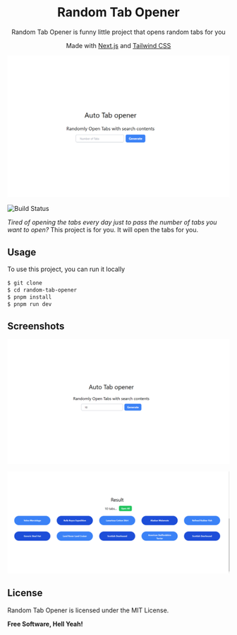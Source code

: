 <div align="center">
    <h1>Random Tab Opener</h1>
    <p>Random Tab Opener is funny little project that opens random tabs for you</p>
    <p>Made with <a href="https://nextjs.org/">Next.js</a>
     and <a href="https://tailwindcss.com/">Tailwind CSS</a></p>
</div>

![image.png](./assets/1678153844077-image.png)

![Build Status](https://travis-ci.org/joemccann/dillinger.svg?branch=master)

_Tired of opening the tabs every day just to pass the number of tabs you want to open?_ This project is for you. It will open the tabs for you.

## Usage

To use this project, you can run it locally

```
$ git clone
$ cd random-tab-opener
$ pnpm install
$ pnpm run dev
```

## Screenshots

![image.png](./assets/1678153874960-image.png)

![image.png](./assets/1678153892845-image.png)

## License

Random Tab Opener is licensed under the MIT License.

**Free Software, Hell Yeah!**
